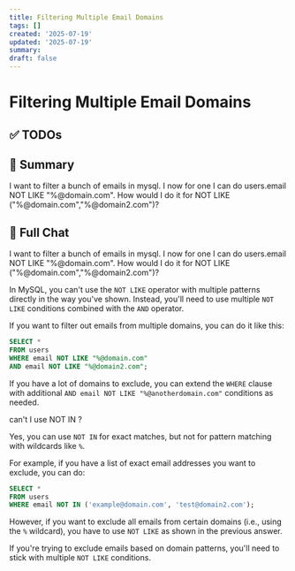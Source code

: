 ```yaml
---
title: Filtering Multiple Email Domains
tags: []
created: '2025-07-19'
updated: '2025-07-19'
summary:
draft: false
---
```


# Filtering Multiple Email Domains

## ✅ TODOs


## 📌 Summary
I want to filter a bunch of emails in mysql. I now for one I can do users.email NOT LIKE "%@domain.com". How would I do it for NOT LIKE ("%@domain.com","%@domain2.com")?

## 🧠 Full Chat


I want to filter a bunch of emails in mysql. I now for one I can do users.email NOT LIKE "%@domain.com". How would I do it for NOT LIKE ("%@domain.com","%@domain2.com")?

In MySQL, you can't use the `NOT LIKE` operator with multiple patterns directly in the way you've shown. Instead, you'll need to use multiple `NOT LIKE` conditions combined with the `AND` operator.

If you want to filter out emails from multiple domains, you can do it like this:

```sql
SELECT * 
FROM users 
WHERE email NOT LIKE "%@domain.com" 
AND email NOT LIKE "%@domain2.com";
```

If you have a lot of domains to exclude, you can extend the `WHERE` clause with additional `AND email NOT LIKE "%@anotherdomain.com"` conditions as needed.

can't I use NOT IN ?

Yes, you can use `NOT IN` for exact matches, but not for pattern matching with wildcards like `%`.

For example, if you have a list of exact email addresses you want to exclude, you can do:

```sql
SELECT * 
FROM users 
WHERE email NOT IN ('example@domain.com', 'test@domain2.com');
```

However, if you want to exclude all emails from certain domains (i.e., using the `%` wildcard), you have to use `NOT LIKE` as shown in the previous answer.

If you're trying to exclude emails based on domain patterns, you'll need to stick with multiple `NOT LIKE` conditions.